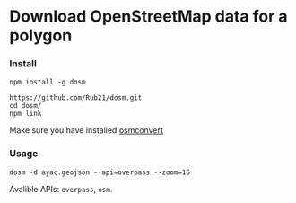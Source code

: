 # Download OpenStreetMap data for a polygon

### Install

```
npm install -g dosm
```

```
https://github.com/Rub21/dosm.git
cd dosm/
npm link
```

Make sure you have installed [osmconvert](https://wiki.openstreetmap.org/wiki/Osmconvert)

### Usage

```
dosm -d ayac.geojson --api=overpass --zoom=16
```

Avalible APIs: `overpass`, `osm`.
